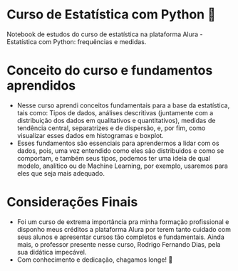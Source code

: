 # Curso de Estatística com Python 🧮
Notebook de estudos do curso de estatística na plataforma Alura - Estatística com Python: frequências e medidas.

# Conceito do curso e fundamentos aprendidos
- Nesse curso aprendi conceitos fundamentais para a base da estatística, tais como: Tipos de dados, análises descritivas (juntamente com a distribuição dos dados em qualitativos e quantitativos), medidas de tendência central, separatrizes e de dispersão, e, por fim, como visualizar esses dados em histogramas e boxplot. 
- Esses fundamentos são essenciais para aprendermos a lidar com os dados, pois, uma vez entendido como eles são distribuidos e como se comportam, e também seus tipos, podemos ter uma ideia de qual modelo, analítico ou de Machine Learning, por exemplo, usaremos para eles que seja mais adequado.
# Considerações Finais
- Foi um curso de extrema importância pra minha formação profissional e disponho meus créditos a plataforma Alura por terem tanto cuidado com seus alunos e apresentar cursos tão completos e fundamentais. Ainda mais, o professor presente nesse curso, Rodrigo Fernando Dias, pela sua didática impecável.
- Com conhecimento e dedicação, chagamos longe! 🚀
